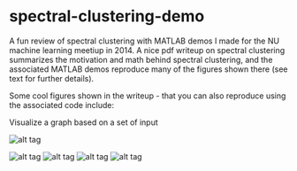 # spectral-clustering-demo

A fun review of spectral clustering with MATLAB demos I made for the NU machine learning meetiup in 2014.  A nice pdf writeup on spectral clustering summarizes the motivation and math behind spectral clustering, and the associated MATLAB demos reproduce many of the figures shown there (see text for further details).

Some cool figures shown in the writeup - that you can also reproduce using the associated code include:

Visualize a graph based on a set of input 

![alt tag](https://raw.githubusercontent.com/jermwatt/spectral-clustering-demo/master/demo-images/smiley_graph.jpg)

![alt tag](https://raw.githubusercontent.com/jermwatt/spectral-clustering-demo/master/demo-images/smiley_comparison.jpg)
![alt tag](https://raw.githubusercontent.com/jermwatt/spectral-clustering-demo/master/demo-images/smiley_graph.jpg)
![alt tag](https://raw.githubusercontent.com/jermwatt/spectral-clustering-demo/master/demo-images/smiley_graph.jpg)
![alt tag](https://raw.githubusercontent.com/jermwatt/spectral-clustering-demo/master/demo-images/smiley_graph.jpg)

